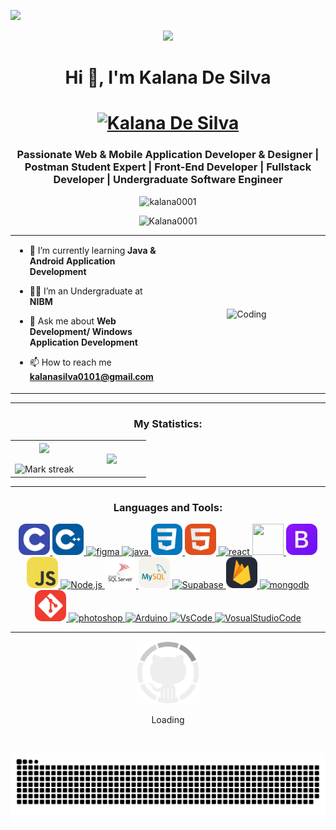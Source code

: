 ![](https://github.com/halfrost/halfrost/blob/master/icons/header_.png)
<p align="center" ><img  src = "https://github.com/7oSkaaa/7oSkaaa/blob/main/Images/about_me.gif?raw=true" width = 100px></p>
<h1 align="center">Hi 👋, I'm Kalana De Silva</h1>
<h1 align="center">
  <a href="https://git.io/typing-svg"><img src="https://readme-typing-svg.herokuapp.com?font=Righteous&pause=500&color=FFFFFF&size=35&center=true&vCenter=true&random=false&width=435&lines=Hi+all+!+%F0%9F%91%8B+;+I'm+Kalana+De+Silva!" alt="Kalana De Silva" /></a>
</h1>
<h3 align="center">Passionate Web & Mobile Application Developer & Designer | Postman Student Expert | Front-End Developer | Fullstack Developer | Undergraduate Software Engineer</h3>
<p align="center"> <img src="https://komarev.com/ghpvc/?username=kalana0001&label=Profile%20views&color=0e75b6&style=flat" alt="kalana0001" /> </p>
<p align="center"><img src="https://img.shields.io/github/followers/Kalana0001?style=social" alt="Kalana0001" /></p>

<table align="center">
<tr border="none">
<td width="50%" align="left">
  
- 🌱 I’m currently learning **Java & Android Application Development**

- 🧑‍🎓 I’m an Undergraduate at **NIBM**

- 💬 Ask me about **Web Development/ Windows Application Development**

- 📫 How to reach me **kalanasilva0101@gmail.com**

</td>
<td width="50%" align="center">

  <img align="center" alt="Coding" width="450" src="https://repository-images.githubusercontent.com/588181932/e36ec678-7984-4cdd-8e4c-a3932772ff8e">

  
  </td>
</tr>
</table>

---

<h3 align="center">My Statistics:</h3>
<p align="center">
<table align="center">
<tr border="none">
<td width="50%" align="center">
  
  <img  align="center"  src="https://github-readme-stats.vercel.app/api?username=kalana0001&theme=dark&show_icons=true&count_private=true" />
  <br></br>
  <img  title="🔥 Get streak stats for your profile at git.io/streak-stats" alt="Mark streak" src="https://github-readme-streak-stats.herokuapp.com/?user=kalana0001&theme=dark&hide_border=false" /> 
</td>
<td width="50%" align="center">

  <img  align="center"  src="https://github-readme-stats.anuraghazra1.vercel.app/api/top-langs/?username=kalana0001&theme=dark&hide_border=false&no-bg=true&no-frame=true&langs_count=10"/>
  
  </td>
</tr>
</table>

---

<h3 align="center">Languages and Tools:</h3>
<p align="center"> 
 <a href="https://www.cprogramming.com/" target="_blank" rel="noreferrer"> <img src="https://github.com/tandpfun/skill-icons/blob/main/icons/C.svg" alt="c" width="50" height="50"/> </a> 
<a href="https://www.w3schools.com/cpp/" target="_blank" rel="noreferrer"> <img src="https://github.com/tandpfun/skill-icons/blob/main/icons/CPP.svg" alt="cplusplus" width="50" height="50"/> </a>
 </a> <a href="https://www.w3schools.com/cs/index.php" target="_blank" rel="noreferrer"> <img src="https://github.com/Scar1109/skill-icons/blob/main/icons/CS.svg" alt="figma" width="50" height="50"/> </a> 
 <a href="https://www.java.com" target="_blank" rel="noreferrer"> <img src="https://github.com/Scar1109/skill-icons/blob/main/icons/Java-Dark.svg" alt="java" width="50" height="50"/> </a> 
 <a href="https://www.w3schools.com/css/" target="_blank" rel="noreferrer"> <img src="https://github.com/tandpfun/skill-icons/blob/main/icons/CSS.svg" alt="css3" width="50" height="50"/> </a>
<a href="https://www.w3.org/html/" target="_blank" rel="noreferrer"> <img src="https://github.com/tandpfun/skill-icons/blob/main/icons/HTML.svg" alt="html5" width="50" height="50"/> </a>
<a href="https://reactjs.org/" target="_blank" rel="noreferrer"> <img src="https://github.com/Scar1109/skill-icons/blob/main/icons/React-Dark.svg" alt="react" width="50" height="50"/> </a>
 </a> <a href="https://nextjs.org/" target="_blank" rel="noreferrer"> <img src="https://github.com/Scar1109/skill-icons/blob/main/icons/NextJS-Dark.svg" width="50" height="50"/> </a> 
<a href="https://getbootstrap.com" target="_blank" rel="noreferrer"> <img src="https://github.com/tandpfun/skill-icons/blob/main/icons/Bootstrap.svg" alt="bootstrap" width="50" height="50"/> </a>
<a href="https://developer.mozilla.org/en-US/docs/Web/JavaScript" target="_blank" rel="noreferrer"> <img src="https://github.com/tandpfun/skill-icons/blob/main/icons/JavaScript.svg" alt="javascript" width="50" height="50"/> </a>
<a href="https://nodejs.org/en" target="_blank" rel="noreferrer"> <img src="https://github.com/Scar1109/skill-icons/blob/main/icons/NodeJS-Dark.svg" alt="Node.js" width="50" height="50"/> </a> 
 <a href="https://www.microsoft.com/en-us/sql-server" target="_blank" rel="noreferrer"> <img src="https://github.com/Scar1109/skill-icons/blob/Scar1109/icons/microsoftSQL.svg" alt="mssql" width="50" height="50"/> </a> 
<a href="https://www.mysql.com/" target="_blank" rel="noreferrer"> <img src="https://github.com/tandpfun/skill-icons/blob/main/icons/MySQL-Light.svg" alt="mysql" width="50" height="50"/> </a> 
 <a href="https://supabase.com/" rel="noreferrer"> <img src="https://github.com/Scar1109/skill-icons/blob/main/icons/Supabase-Dark.svg" alt="Supabase" width="50" height="50"/>
   <a href="https://firebase.google.com/" target="_blank" rel="noreferrer"> <img src="https://github.com/tandpfun/skill-icons/blob/main/icons/Firebase-Dark.svg" alt="firebase" width="50" height="50"/> </a>
<a href="https://www.mongodb.com/" target="_blank" rel="noreferrer"> <img src="https://github.com/Scar1109/skill-icons/blob/main/icons/MongoDB.svg" alt="mongodb" width="50" height="50"/> </a>
 <a href="https://git-scm.com/" target="_blank" rel="noreferrer"> <img src="https://github.com/tandpfun/skill-icons/blob/main/icons/Git.svg" alt="git" width="50" height="50"/> </a> 
<a href="https://www.photoshop.com/en" target="_blank" rel="noreferrer"> <img src="https://github.com/Scar1109/skill-icons/blob/Scar1109/icons/Photoshop.svg" alt="photoshop" width="50" height="50"/>
<a href="https://www.arduino.cc/" target="_blank" rel="noreferrer"> <img src="https://github.com/Scar1109/skill-icons/blob/main/icons/Arduino.svg" alt="Arduino" width="50" height="50"/> </a>
<a href="https://www.arduino.cc/" target="_blank" rel="noreferrer"> <img src="https://github.com/Scar1109/skill-icons/blob/main/icons/VSCode-Dark.svg" alt="VsCode" width="50" height="50"/> </a>
<a href="https://www.arduino.cc/" target="_blank" rel="noreferrer"> <img src="https://github.com/Scar1109/skill-icons/blob/main/icons/VisualStudio-Dark.svg" alt="VosualStudioCode" width="50" height="50"/> </a>
</p>

---
<p align=center><img src="https://raw.githubusercontent.com/AhmedFathyDev/AhmedFathyDev/main/GitHub.gif" alt="GitHub Octocat Logo" height="100">
<p align=center>Loading</p></p>

<br>
<p align="center">
<img src="https://github.com/DHANOLA/DHANOLA/raw/output/github-contribution-grid-snake.svg" alt="snake"></center>
</p>
